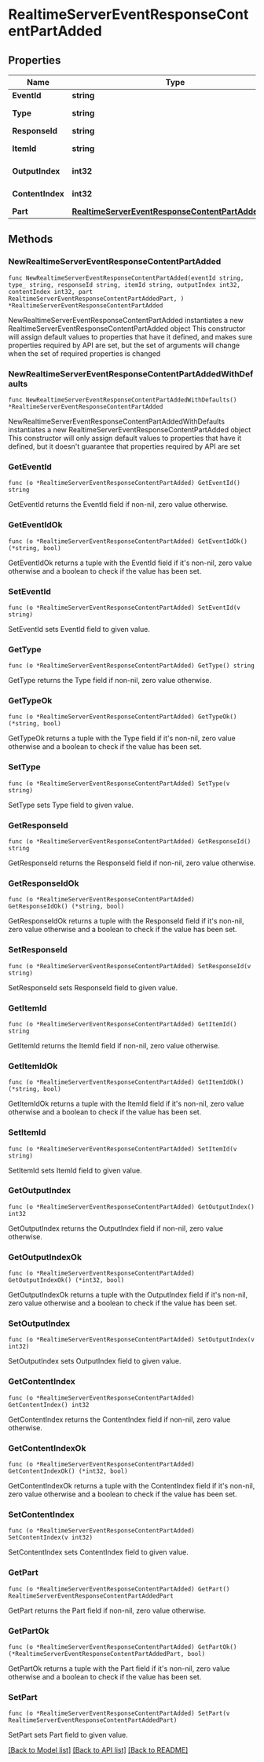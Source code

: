# RealtimeServerEventResponseContentPartAdded

## Properties

Name | Type | Description | Notes
------------ | ------------- | ------------- | -------------
**EventId** | **string** | The unique ID of the server event. | 
**Type** | **string** | The event type, must be \&quot;response.content_part.added\&quot;. | 
**ResponseId** | **string** | The ID of the response. | 
**ItemId** | **string** | The ID of the item to which the content part was added. | 
**OutputIndex** | **int32** | The index of the output item in the response. | 
**ContentIndex** | **int32** | The index of the content part in the item&#39;s content array. | 
**Part** | [**RealtimeServerEventResponseContentPartAddedPart**](RealtimeServerEventResponseContentPartAddedPart.md) |  | 

## Methods

### NewRealtimeServerEventResponseContentPartAdded

`func NewRealtimeServerEventResponseContentPartAdded(eventId string, type_ string, responseId string, itemId string, outputIndex int32, contentIndex int32, part RealtimeServerEventResponseContentPartAddedPart, ) *RealtimeServerEventResponseContentPartAdded`

NewRealtimeServerEventResponseContentPartAdded instantiates a new RealtimeServerEventResponseContentPartAdded object
This constructor will assign default values to properties that have it defined,
and makes sure properties required by API are set, but the set of arguments
will change when the set of required properties is changed

### NewRealtimeServerEventResponseContentPartAddedWithDefaults

`func NewRealtimeServerEventResponseContentPartAddedWithDefaults() *RealtimeServerEventResponseContentPartAdded`

NewRealtimeServerEventResponseContentPartAddedWithDefaults instantiates a new RealtimeServerEventResponseContentPartAdded object
This constructor will only assign default values to properties that have it defined,
but it doesn't guarantee that properties required by API are set

### GetEventId

`func (o *RealtimeServerEventResponseContentPartAdded) GetEventId() string`

GetEventId returns the EventId field if non-nil, zero value otherwise.

### GetEventIdOk

`func (o *RealtimeServerEventResponseContentPartAdded) GetEventIdOk() (*string, bool)`

GetEventIdOk returns a tuple with the EventId field if it's non-nil, zero value otherwise
and a boolean to check if the value has been set.

### SetEventId

`func (o *RealtimeServerEventResponseContentPartAdded) SetEventId(v string)`

SetEventId sets EventId field to given value.


### GetType

`func (o *RealtimeServerEventResponseContentPartAdded) GetType() string`

GetType returns the Type field if non-nil, zero value otherwise.

### GetTypeOk

`func (o *RealtimeServerEventResponseContentPartAdded) GetTypeOk() (*string, bool)`

GetTypeOk returns a tuple with the Type field if it's non-nil, zero value otherwise
and a boolean to check if the value has been set.

### SetType

`func (o *RealtimeServerEventResponseContentPartAdded) SetType(v string)`

SetType sets Type field to given value.


### GetResponseId

`func (o *RealtimeServerEventResponseContentPartAdded) GetResponseId() string`

GetResponseId returns the ResponseId field if non-nil, zero value otherwise.

### GetResponseIdOk

`func (o *RealtimeServerEventResponseContentPartAdded) GetResponseIdOk() (*string, bool)`

GetResponseIdOk returns a tuple with the ResponseId field if it's non-nil, zero value otherwise
and a boolean to check if the value has been set.

### SetResponseId

`func (o *RealtimeServerEventResponseContentPartAdded) SetResponseId(v string)`

SetResponseId sets ResponseId field to given value.


### GetItemId

`func (o *RealtimeServerEventResponseContentPartAdded) GetItemId() string`

GetItemId returns the ItemId field if non-nil, zero value otherwise.

### GetItemIdOk

`func (o *RealtimeServerEventResponseContentPartAdded) GetItemIdOk() (*string, bool)`

GetItemIdOk returns a tuple with the ItemId field if it's non-nil, zero value otherwise
and a boolean to check if the value has been set.

### SetItemId

`func (o *RealtimeServerEventResponseContentPartAdded) SetItemId(v string)`

SetItemId sets ItemId field to given value.


### GetOutputIndex

`func (o *RealtimeServerEventResponseContentPartAdded) GetOutputIndex() int32`

GetOutputIndex returns the OutputIndex field if non-nil, zero value otherwise.

### GetOutputIndexOk

`func (o *RealtimeServerEventResponseContentPartAdded) GetOutputIndexOk() (*int32, bool)`

GetOutputIndexOk returns a tuple with the OutputIndex field if it's non-nil, zero value otherwise
and a boolean to check if the value has been set.

### SetOutputIndex

`func (o *RealtimeServerEventResponseContentPartAdded) SetOutputIndex(v int32)`

SetOutputIndex sets OutputIndex field to given value.


### GetContentIndex

`func (o *RealtimeServerEventResponseContentPartAdded) GetContentIndex() int32`

GetContentIndex returns the ContentIndex field if non-nil, zero value otherwise.

### GetContentIndexOk

`func (o *RealtimeServerEventResponseContentPartAdded) GetContentIndexOk() (*int32, bool)`

GetContentIndexOk returns a tuple with the ContentIndex field if it's non-nil, zero value otherwise
and a boolean to check if the value has been set.

### SetContentIndex

`func (o *RealtimeServerEventResponseContentPartAdded) SetContentIndex(v int32)`

SetContentIndex sets ContentIndex field to given value.


### GetPart

`func (o *RealtimeServerEventResponseContentPartAdded) GetPart() RealtimeServerEventResponseContentPartAddedPart`

GetPart returns the Part field if non-nil, zero value otherwise.

### GetPartOk

`func (o *RealtimeServerEventResponseContentPartAdded) GetPartOk() (*RealtimeServerEventResponseContentPartAddedPart, bool)`

GetPartOk returns a tuple with the Part field if it's non-nil, zero value otherwise
and a boolean to check if the value has been set.

### SetPart

`func (o *RealtimeServerEventResponseContentPartAdded) SetPart(v RealtimeServerEventResponseContentPartAddedPart)`

SetPart sets Part field to given value.



[[Back to Model list]](../README.md#documentation-for-models) [[Back to API list]](../README.md#documentation-for-api-endpoints) [[Back to README]](../README.md)


